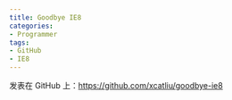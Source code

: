 ```yaml
---
title: Goodbye IE8
categories:
- Programmer
tags:
- GitHub
- IE8
---
```


发表在 GitHub 上：https://github.com/xcatliu/goodbye-ie8
